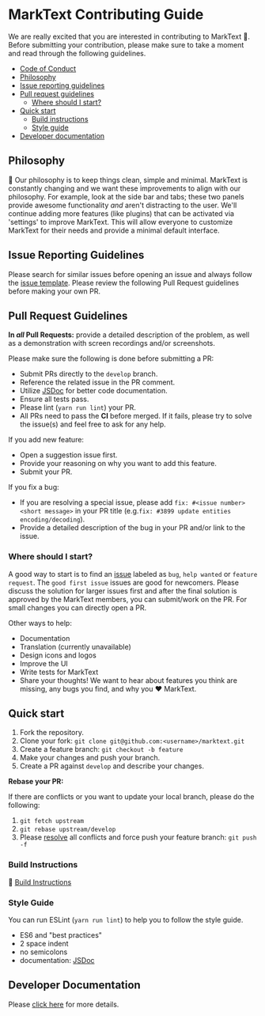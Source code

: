 # MarkText Contributing Guide

We are really excited that you are interested in contributing to MarkText :tada:. Before submitting your contribution, please make sure to take a moment and read through the following guidelines.

- [Code of Conduct](.github/CODE_OF_CONDUCT.md)
- [Philosophy](#philosophy)
- [Issue reporting guidelines](#issue-reporting-guidelines)
- [Pull request guidelines](#pull-request-guidelines)
  - [Where should I start?](#where-should-i-start)
- [Quick start](#quick-start)
  - [Build instructions](#build-instructions)
  - [Style guide](#style-guide)
- [Developer documentation](#developer-documentation)

## Philosophy

🔑 Our philosophy is to keep things clean, simple and minimal. 
MarkText is constantly changing and we want these improvements to align with our philosophy. For example, look at the side bar and tabs; these two panels provide awesome functionality *and* aren't distracting to the user. We'll continue adding more features (like plugins) that can be activated via 'settings' to improve MarkText. This will allow everyone to customize MarkText for their needs and provide a minimal default interface.

## Issue Reporting Guidelines

Please search for similar issues before opening an issue and always follow the [issue template](.github/ISSUE_TEMPLATE/). Please review the following Pull Request guidelines before making your own PR. 

## Pull Request Guidelines

**In *all* Pull Requests:** provide a detailed description of the problem, as well as a demonstration with screen recordings and/or screenshots.

Please make sure the following is done before submitting a PR:

- Submit PRs directly to the `develop` branch.
- Reference the related issue in the PR comment.
- Utilize [JSDoc](https://github.com/jsdoc/jsdoc) for better code documentation.
- Ensure all tests pass.
- Please lint (`yarn run lint`) your PR.
- All PRs need to pass the **CI** before merged. If it fails, please try to solve the issue(s) and feel free to ask for any help.

If you add new feature:

- Open a suggestion issue first.
- Provide your reasoning on why you want to add this feature.
- Submit your PR.

If you fix a bug:

- If you are resolving a special issue, please add `fix: #<issue number> <short message>` in your PR title (e.g.`fix: #3899 update entities encoding/decoding`).
- Provide a detailed description of the bug in your PR and/or link to the issue. 

### Where should I start?

A good way to start is to find an [issue](https://github.com/marktext/marktext/issues) labeled as `bug`, `help wanted` or `feature request`. The `good first issue` issues are good for newcomers. Please discuss the solution for larger issues first and after the final solution is approved by the MarkText members, you can submit/work on the PR. For small changes you can directly open a PR.

Other ways to help:

- Documentation
- Translation (currently unavailable)
- Design icons and logos
- Improve the UI
- Write tests for MarkText
- Share your thoughts! We want to hear about features you think are missing, any bugs you find, and why you :heart: MarkText.

## Quick start

1. Fork the repository.
2. Clone your fork: `git clone git@github.com:<username>/marktext.git`
3. Create a feature branch: `git checkout -b feature`
4. Make your changes and push your branch.
5. Create a PR against `develop` and describe your changes.

**Rebase your PR:**

If there are conflicts or you want to update your local branch, please do the following:

1. `git fetch upstream`
2. `git rebase upstream/develop`
3. Please [resolve](https://help.github.com/articles/resolving-merge-conflicts-after-a-git-rebase/) all conflicts and force push your feature branch: `git push -f`

### Build Instructions

🔗 [Build Instructions](docs/dev/BUILD.md)

### Style Guide

You can run ESLint (`yarn run lint`) to help you to follow the style guide.

- ES6 and "best practices"
- 2 space indent
- no semicolons
- documentation: [JSDoc](https://github.com/jsdoc/jsdoc) 

## Developer Documentation

Please [click here](docs/dev/README.md) for more details.
